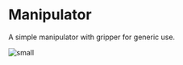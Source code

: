 # Manipulator
A simple manipulator with gripper for generic use.

![small](https://github.com/user-attachments/assets/bc58c3da-ce80-4dcc-8b26-e91ea399c625)
